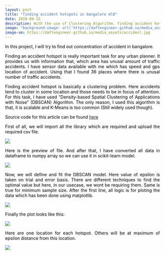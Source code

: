 ```yaml
---
layout: post
title: "finding accident hotspots in bangalore ml8"
date: 2018-09-15
description: With the use of Clustering Algorithm, finding accident hotspots in bangalore.
image: "background-image: url('https://daftengineer.github.io/media_assets/accident.jpg');"
image-sm: https://daftengineer.github.io/media_assets/accident.jpg
---
```


<div style="color:black;"><p></p>

 <p style="text-align:justify;">In this project, I will try to find out concentration of accident in bangalore. </p>
 <p style="text-align:justify;">Finding an accident hotspot is really important task for any urban planner. It provides us with information that, which area has unusal amount of traffic accidents. I have sensor data available with me which has speed and gps location of accident. Using that I found 36 places where there is unusal number of traffic accidents.</p>
 <p style="text-align:justify;">Finding accident hotspot is basically a clustering problem. Here accidents tend to cluster in some location and those needs to be in focus of attention. For this task, I have used "Density-based Spatial Clustering of Applications with Noise" (DBSCAN) Algorithm. The only reason, I used this algorithm is that, it is scalable and K-Means is too common (Still widely used though).</p>
 <p style="text-align:justify;">Source code for this article can be found <a href="https://github.com/daftengineer/MachineLearningProjects/blob/master/Accidents_in_Bangalore.ipynb">here</a></p>
 <p style="text-align:justify;">First of all, we will import all the library which are required and upload the required csv file.</p>
 <img src="https://daftengineer.github.io/media_assets/ml8p1.jpg" />
 <p style="text-align:justify;">Here is the preview of file. And after that, I have converted all data in dataframe to numpy array so we can use it in scikit-learn model.</p>
 <img src="https://daftengineer.github.io/media_assets/ml8p2.jpg" />
 <p style="text-align:justify;">Now, we will define and fit the DBSCAN model. Here value of epsilon is taken on trial and error basis. There are different techniques to find the optimal value but here, in our usecase, we wont be requiring them. Same is true for minimum sample size. After the first line, all logic is for ploting the data which has been done using matplotlib.</p>
  <img src="https://daftengineer.github.io/media_assets/ml8p3.jpg" />

 <p style="text-align:justify;">Finally the plot looks like this:</p>
  <img src="https://daftengineer.github.io/media_assets/ml8p4.jpg" />

 <p style="text-align:justify;">Here are one location for each hotspot. Others will be at maximum of epsilon distance from this location.</p>
  <img src="https://daftengineer.github.io/media_assets/ml8p5.jpg" />
 </div>

